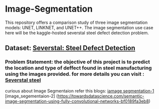 # Image-Segmentation
This repository offers a comparison study of three image segmentation models: UNET, LINKNET, and UNET++. The image segmentation use case here will be the kaggle-hosted severstal steel defect detection problem.

## Dataset: [Severstal: Steel Defect Detection](https://www.kaggle.com/c/severstal-steel-defect-detection/data)

### Problem Statement: the objective of this project is to predict the location and type of deffect found in steel manufacturing using the images provided. for more details you can visit : [Severstal steel](https://www.kaggle.com/c/severstal-steel-defect-detection)
curious about Image Segmentaion refer this blogs: 
[iamage segmentation-1](https://neptune.ai/blog/image-segmentation)
[image_segementaion-2] (https://towardsdatascience.com/semantic-image-segmentation-using-fully-convolutional-networks-bf0189fa3eb8)
